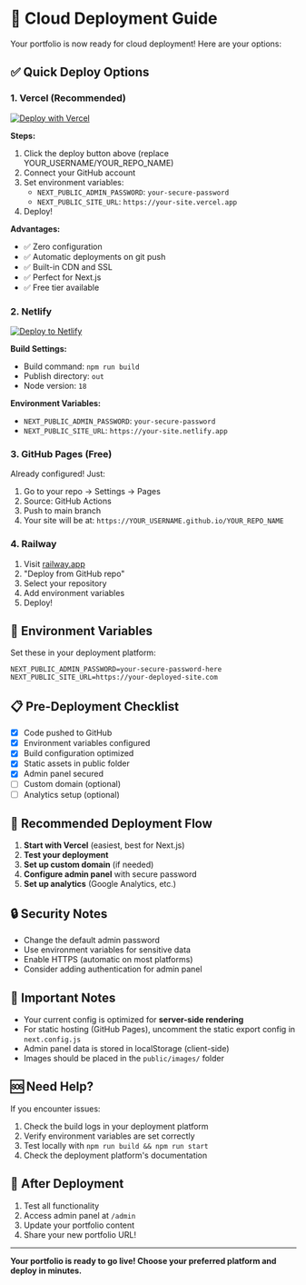 # 🚀 Cloud Deployment Guide

Your portfolio is now ready for cloud deployment! Here are your options:

## ✅ **Quick Deploy Options**

### 1. **Vercel (Recommended)**
[![Deploy with Vercel](https://vercel.com/button)](https://vercel.com/new/clone?repository-url=https://github.com/YOUR_USERNAME/YOUR_REPO_NAME)

**Steps:**
1. Click the deploy button above (replace YOUR_USERNAME/YOUR_REPO_NAME)
2. Connect your GitHub account
3. Set environment variables:
   - `NEXT_PUBLIC_ADMIN_PASSWORD`: `your-secure-password`
   - `NEXT_PUBLIC_SITE_URL`: `https://your-site.vercel.app`
4. Deploy!

**Advantages:**
- ✅ Zero configuration
- ✅ Automatic deployments on git push
- ✅ Built-in CDN and SSL
- ✅ Perfect for Next.js
- ✅ Free tier available

### 2. **Netlify**
[![Deploy to Netlify](https://www.netlify.com/img/deploy/button.svg)](https://app.netlify.com/start/deploy?repository=https://github.com/YOUR_USERNAME/YOUR_REPO_NAME)

**Build Settings:**
- Build command: `npm run build`
- Publish directory: `out`
- Node version: `18`

**Environment Variables:**
- `NEXT_PUBLIC_ADMIN_PASSWORD`: `your-secure-password`
- `NEXT_PUBLIC_SITE_URL`: `https://your-site.netlify.app`

### 3. **GitHub Pages (Free)**
Already configured! Just:
1. Go to your repo → Settings → Pages
2. Source: GitHub Actions
3. Push to main branch
4. Your site will be at: `https://YOUR_USERNAME.github.io/YOUR_REPO_NAME`

### 4. **Railway**
1. Visit [railway.app](https://railway.app)
2. "Deploy from GitHub repo"
3. Select your repository
4. Add environment variables
5. Deploy!

## 🔧 **Environment Variables**

Set these in your deployment platform:

```env
NEXT_PUBLIC_ADMIN_PASSWORD=your-secure-password-here
NEXT_PUBLIC_SITE_URL=https://your-deployed-site.com
```

## 📋 **Pre-Deployment Checklist**

- [x] Code pushed to GitHub
- [x] Environment variables configured
- [x] Build configuration optimized
- [x] Static assets in public folder
- [x] Admin panel secured
- [ ] Custom domain (optional)
- [ ] Analytics setup (optional)

## 🎯 **Recommended Deployment Flow**

1. **Start with Vercel** (easiest, best for Next.js)
2. **Test your deployment**
3. **Set up custom domain** (if needed)
4. **Configure admin panel** with secure password
5. **Set up analytics** (Google Analytics, etc.)

## 🔒 **Security Notes**

- Change the default admin password
- Use environment variables for sensitive data
- Enable HTTPS (automatic on most platforms)
- Consider adding authentication for admin panel

## 🚨 **Important Notes**

- Your current config is optimized for **server-side rendering**
- For static hosting (GitHub Pages), uncomment the static export config in `next.config.js`
- Admin panel data is stored in localStorage (client-side)
- Images should be placed in the `public/images/` folder

## 🆘 **Need Help?**

If you encounter issues:
1. Check the build logs in your deployment platform
2. Verify environment variables are set correctly
3. Test locally with `npm run build && npm run start`
4. Check the deployment platform's documentation

## 🎉 **After Deployment**

1. Test all functionality
2. Access admin panel at `/admin`
3. Update your portfolio content
4. Share your new portfolio URL!

---

**Your portfolio is ready to go live! Choose your preferred platform and deploy in minutes.**